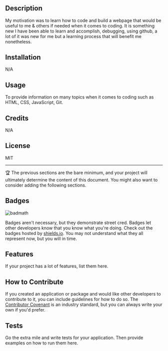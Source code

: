 # <Pre-Work-Study-Guide Webpage>

## Description

My motivation was to learn how to code and build a webpage that would be useful to me & others if needed when it comes to coding. It is something new I have been able to learn and accomplish, debugging, using github, a lot of it was new for me but a learning process that will benefit me nonetheless. 


## Installation

N/A

## Usage

To provide information on many topics when it comes to coding such as HTML, CSS, JavaScript, Git.

## Credits

N/A

## License

MIT

---

🏆 The previous sections are the bare minimum, and your project will ultimately determine the content of this document. You might also want to consider adding the following sections.

## Badges

![badmath](https://img.shields.io/github/languages/top/nielsenjared/badmath)

Badges aren't necessary, but they demonstrate street cred. Badges let other developers know that you know what you're doing. Check out the badges hosted by [shields.io](https://shields.io/). You may not understand what they all represent now, but you will in time.

## Features

If your project has a lot of features, list them here.

## How to Contribute

If you created an application or package and would like other developers to contribute to it, you can include guidelines for how to do so. The [Contributor Covenant](https://www.contributor-covenant.org/) is an industry standard, but you can always write your own if you'd prefer.

## Tests

Go the extra mile and write tests for your application. Then provide examples on how to run them here.
